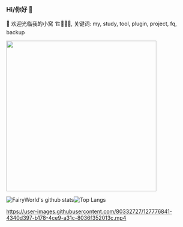 ### Hi/你好 👋

🔭  欢迎光临我的小窝  🏗🚧👷‍♂️, 关键词: my, study, tool, plugin, project, fq, backup

<img src="https://badges.toozhao.com/badges/01EJWJV1BRF0GW9JVCGGNKTSDY/blue.svg" width=400/>

![FairyWorld's github stats](https://github-readme-stats.vercel.app/api?username=FairyWorld&show_icons=true&include_all_commits=true&count_private=true&line_height=28&theme=vue-dark)![Top Langs](https://github-readme-stats.vercel.app/api/top-langs/?username=FairyWorld&layout=compact&langs_count=12&theme=vue-dark&line_height=28)

https://user-images.githubusercontent.com/80332727/127776841-4340d397-b178-4ce9-a31c-8036f352013c.mp4

